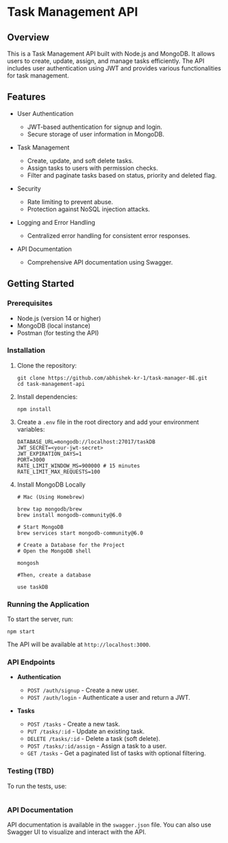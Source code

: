 # Task Management API

## Overview

This is a Task Management API built with Node.js and MongoDB. It allows users to create, update, assign, and manage tasks efficiently. The API includes user authentication using JWT and provides various functionalities for task management.

## Features

- User Authentication

  - JWT-based authentication for signup and login.
  - Secure storage of user information in MongoDB.

- Task Management

  - Create, update, and soft delete tasks.
  - Assign tasks to users with permission checks.
  - Filter and paginate tasks based on status, priority and deleted flag.

- Security

  - Rate limiting to prevent abuse.
  - Protection against NoSQL injection attacks.

- Logging and Error Handling

  - Centralized error handling for consistent error responses.

- API Documentation
  - Comprehensive API documentation using Swagger.

## Getting Started

### Prerequisites

- Node.js (version 14 or higher)
- MongoDB (local instance)
- Postman (for testing the API)

### Installation

1. Clone the repository:

   ```
   git clone https://github.com/abhishek-kr-1/task-manager-BE.git
   cd task-management-api
   ```

2. Install dependencies:

   ```
   npm install
   ```

3. Create a `.env` file in the root directory and add your environment variables:

   ```
   DATABASE_URL=mongodb://localhost:27017/taskDB
   JWT_SECRET=<your-jwt-secret>
   JWT_EXPIRATION_DAYS=1
   PORT=3000
   RATE_LIMIT_WINDOW_MS=900000 # 15 minutes
   RATE_LIMIT_MAX_REQUESTS=100
   ```


4. Install MongoDB Locally
    ```
    # Mac (Using Homebrew)

    brew tap mongodb/brew
    brew install mongodb-community@6.0

    # Start MongoDB
    brew services start mongodb-community@6.0

    # Create a Database for the Project
    # Open the MongoDB shell

    mongosh

    #Then, create a database

    use taskDB
    ```

### Running the Application

To start the server, run:

```
npm start
```

The API will be available at `http://localhost:3000`.

### API Endpoints

- **Authentication**

  - `POST /auth/signup` - Create a new user.
  - `POST /auth/login` - Authenticate a user and return a JWT.

- **Tasks**
  - `POST /tasks` - Create a new task.
  - `PUT /tasks/:id` - Update an existing task.
  - `DELETE /tasks/:id` - Delete a task (soft delete).
  - `POST /tasks/:id/assign` - Assign a task to a user.
  - `GET /tasks` - Get a paginated list of tasks with optional filtering.

### Testing (TBD)

To run the tests, use:

```

```

### API Documentation

API documentation is available in the `swagger.json` file. You can also use Swagger UI to visualize and interact with the API.
